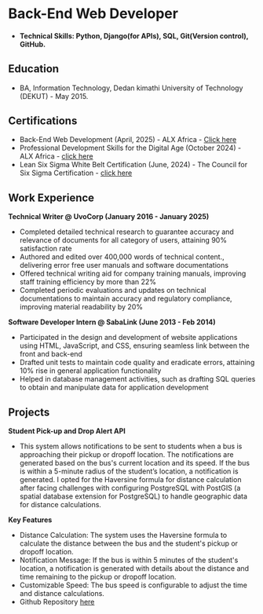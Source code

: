# Back-End Web Developer

 - #### Technical Skills: Python, Django(for APIs), SQL, Git(Version control), GitHub. 

## Education 
- BA, Information Technology, Dedan kimathi University of Technology (DEKUT) - May 2015.

## Certifications 
- Back-End Web Development (April, 2025) - ALX Africa - [Click here](https://savanna.alxafrica.com/certificates/nSHTzh2pZR)
- Professional Development Skills for the Digital Age (October 2024) - ALX Africa - [click here](https://intranet.alxswe.com/certificates/fCSYxMJrR5)
- Lean Six Sigma White Belt Certification (June, 2024) - The Council for Six Sigma Certification - [click here](https://cmkr.co/pdf/downloads/?certificate_id=61902&sid=91321329&nrg_id=1440777&test_id=2199131&aid=5492777&utype=SD&cert_token=82b66799b2fc05df92957d87196e501b&tprtoken=9XVA)

## Work Experience 
**Technical Writer @ UvoCorp (January 2016 - January 2025)** 
 - Completed detailed technical research to guarantee accuracy and relevance of documents for all category of users, attaining 90% satisfaction rate
 - Authored and edited over 400,000 words of technical content., delivering error free user manuals and software documentations
 - Offered technical writing aid for company training manuals, improving staff training efficiency by more than 22%
 - Completed periodic evaluations and updates on technical documentations to maintain accuracy and regulatory compliance, improving material readability by 20%

**Software Developer Intern @ SabaLink	(June 2013 - Feb 2014)**
- Participated in the design and development of website applications using HTML, JavaScript, and CSS, ensuring seamless link between the front and back-end
- Drafted unit tests to maintain code quality and eradicate errors, attaining 10% rise in general application functionality
- Helped in database management activities, such as drafting SQL queries to obtain and manipulate data for application development

## Projects
**Student Pick-up and Drop Alert API**
 - This system allows notifications to be sent to students when a bus is approaching their pickup or dropoff location. The notifications are generated based on the bus's current location and its speed. If the bus is within a 5-minute radius of the student’s location, a notification is generated. I opted for the Haversine formula for distance calculation after facing challenges with configuring PostgreSQL with PostGIS (a spatial database extension for PostgreSQL) to handle geographic data for distance calculations.

**Key Features**
- Distance Calculation: The system uses the Haversine formula to calculate the distance between the bus and the student's pickup or dropoff location.
- Notification Message: If the bus is within 5 minutes of the student's location, a notification is generated with details about the distance and time remaining to the pickup or dropoff location.
- Customizable Speed: The bus speed is configurable to adjust the time and distance calculations.
- Github Repository [here](https://github.com/eliuz01/ALX_Capstone_Project.git)


